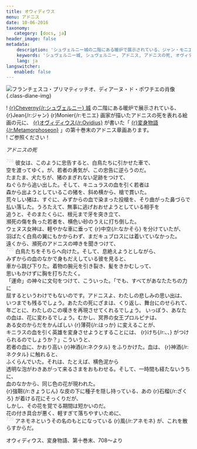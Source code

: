 ```yaml
---
title: オウィディウス
menu: アドニス
date: 10-06-2016
taxonomy:
   category: [docs, ja]
header_image: false
metadata:
    description: 'シュヴェルニー城の二階にある暖炉で展示されている、ジャン・モニエ画家が描いたアドニスの死を表れる絵画の元に、オヴィディウス作家が書いた変身物語の第十巻末のアドニス章を語る文書'
    keywords: 'シュヴェルニー城, シュヴェルニー, アドニス, アドニスの死, オヴィディウス, 変身物語, ジャン・モニエ'
    lang: ja
langswitcher:
   enabled: false
---
```

![フランチェスコ・プリマティッチオ、ディアーヌ・ド・ポワチエの肖像](https://upload.wikimedia.org/wikipedia/commons/thumb/9/90/La_mort_d%27Adonis_%28Jean_Monier%29.jpg/1280px-La_mort_d%27Adonis_%28Jean_Monier%29.jpg) {.class-diane-img}

! [{r}Cheverny{/r:シュヴェルニー} 城](https://ja.wikipedia.org/wiki/%E3%82%B7%E3%83%A5%E3%83%B4%E3%82%A7%E3%83%AB%E3%83%8B%E3%83%BC%E5%9F%8E "https://ja.wikipedia.org/wiki/シュヴェルニー城") の二階にある暖炉で展示されている、{r}Jean{/r:ジャン} {r}Monier{/r:モニエ} 画家が描いたアドニスの死を表れる絵画の元に、 [{r}オヴィディウス{/r:Ovidius}](https://ja.wikipedia.org/wiki/%E3%82%AA%E3%82%A6%E3%82%A3%E3%83%87%E3%82%A3%E3%82%A6%E3%82%B9 "https://ja.wikipedia.org/wiki/オウィディウス") が書いた「 [{r}変身物語{/r:Metamorphoseon}](https://ja.wikipedia.org/wiki/%E5%A4%89%E8%BA%AB%E7%89%A9%E8%AA%9E "https://ja.wikipedia.org/wiki/変身物語") 」の第十巻末のアドニス章画あります。  
! ご参照ください！

*アドニスの死*

<sup style="color:lightgrey">708</sup> 彼女は、このように忠告すると、白鳥たちに引かせた車で、   
空を渡ってゆく。が、若者の勇気が、この忠告に逆らうのだ。   
たまたま、犬たちが、猪のまぎれない足跡をつけて、  
ねぐらから追い出した。そして、キニュラスの血を引く若者は  
森から出ようとしているこの猪を、斜め横から、槍で貫いた。  
荒々しい猪は、すぐに、みずからの血で染まった投槍を、そり曲がった鼻づらで  
払い落した。うろたえて、無事に逃げおおせようとしている相手を  
追うと、そのまたくらに、根元まで牙を突き立て、  
瀕死の傷を負った若者を、横色い砂のうえに打ち倒した。  
ウェヌス女神は、軽やかな車に垂って {r}中空{/r:なかそら} を分けていたが、   
羽ばたく白鳥の翼にもかからわず、まだキュブロスには着いていなかった。  
遠くから、瀕死のアドニスの呻きを聞きつけて、  
<sup style="color:lightgrey">720</sup> 白鳥たちをそちらヘ向けた。そして、息絶えようとしながら、    
みずからの血のなかで身もだえしている彼を見ると、  
車から跳び下りた。着物の腕元を引き裂き、髪をきかむしって、    
思いもかけずに胸を打ちたたく。  
「運命」の神々に文句をつけて、こういった。「でも、すべてがあなたたちの力に  
屈するというわけでもないのです。アドニスよ、わたしの悲しみの思い出は、  
いつまでも残るでしょう。あたたの死にざまは、くり返し、舞台にのせられて、  
年ごとに、わたしのこの嘆きを再現させてくれるでしょう。
いっぽう、あなたの血は、花に変わるでしょう。むかし、冥界の女王プロルピナは、  
ある女のからだをかんばしい {r}薄荷{/r:はっか} に変えることが、  
キニラスの血を引く英雄を変身させようとすることには、 {r}けち{/r:、、} がつけられるのでしょうか？」こういうと、  
若者の血に、かおり高い {r}神酒{/r:ネクタル} をふりかけた。血は、 {r}神酒{/r:ネクタル} に触れると、  
ふくらんでいた。それは、たとえば、横色泥から  
透明な泡がわきあがって来るさまをおもわせる。そして、一時間も経たないうちに、  
血のなかから、同じ色の花が現われた。  
{r}強靭{/r:きょうじん} な皮の下に種子を隠し持っている、あの {r}石榴{/r:ざくろ} が着ける花にそっくりだが、  
しかし、その花を覚でる期間は短かいのだ。  
花の付き具合が悪く、軽すぎて落ちやすいために、  
<sup style="color:lightgrey">739</sup> アネモネというその名のもとになっている {r}風{/r:アネモネ} が、これを散らすからだ。  

オウィディウス、変身物語、第十巻末、708～より